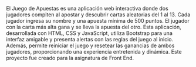 El Juego de Apuestas es una aplicación web interactiva donde dos jugadores compiten al apostar y descubrir cartas aleatorias del 1 al 13. Cada jugador ingresa su nombre y una apuesta mínima de 500 puntos. El jugador con la carta más alta gana y se lleva la apuesta del otro. Esta aplicación, desarrollada con HTML, CSS y JavaScript, utiliza Bootstrap para una interfaz amigable y presenta alertas con las reglas del juego al inicio. Además, permite reiniciar el juego y resetear las ganancias de ambos jugadores, proporcionando una experiencia entretenida y dinámica. Este proyecto fue creado para la asignatura de Front End.
